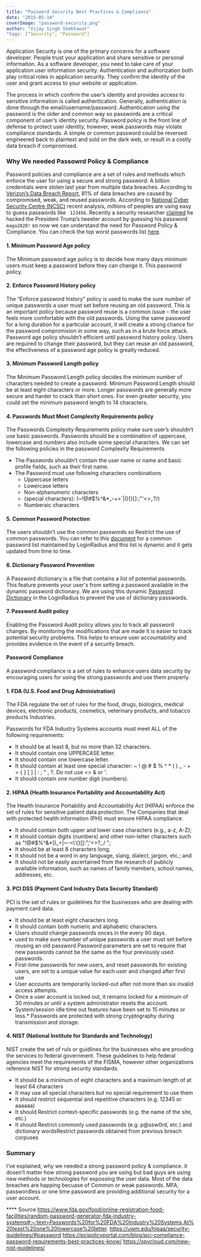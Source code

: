 ```yaml
---
title: "Password Security Best Practices & Compliance"
date: "2015-05-14"
coverImage: "password-security.png"
author: "Vijay Singh Shekhawat"
"tags: ["Security", "Password"]
---
```


Application Security is one of the primary concerns for a software developer. People trust your application and share sensitive or personal information. As a software developer, you need to take care of your application user information security. Authentication and authorization both play critical roles in application security. They confirm the identity of the user and grant access to your website or application.

The process in which confirm the user’s identity and provides access to sensitive information is called authentication. Generally, authentication is done through the email/username/password. Authentication using the password is the older and common way so passwords are a critical component of user’s identity security. Password policy is the front line of defense to protect user identity, however, weak passwords may violate compliance standards. A simple or common password could be reversed engineered back to plaintext and sold on the dark web, or result in a costly data breach if compromised.

### Why We needed Passowrd Policy & Compliance 
Password policies and compliance are a set of rules and methods which enforce the user for using a secure and strong password. A billion credentials were stolen last year from multiple data breaches. According to [Verizon’s Data Breach Report](https://enterprise.verizon.com/resources/reports/2017_dbir.pdf), 81% of data breaches are caused by compromised, weak, and reused passwords. According to [National Cyber Security Centre (NCSC)](https://www.bbc.com/news/technology-47974583) recent analysis, millions of peoples are using easy to guess passwords like ` 123456`. Recently a security researcher [claimed](https://techcrunch.com/2020/10/22/dutch-hacker-trump-twitter-account-password/) he hacked the President Trump’s tweeter account by guessing his password ` maga2020!` so now we can understand the need for Password Policy & Compliance. You can check the top worst passwords list [here](loginradius.com/blog/2019/12/worst-passwords-list-2019/).


#### 1. Minimum Password Age policy
The Minimum password age policy is to decide how many days minimum users must keep a password before they can change it. This password policy.

#### 2. Enforce Password History policy

The “Enforce password history” policy is used to make the sure number of unique passwords a user must set before reusing an old password. This is an important policy because password reuse is a common issue – the user feels more comfortable with the old passwords. Using the same password for a long duration for a particular account, it will create a strong chance for the password compromision in some way, such as in a brute force attack. Password age policy shouldn’t efficient until password history policy. Users are required to change their password, but they can reuse an old password, the effectiveness of a password age policy is greatly reduced.

#### 3. Minimum Password Length policy

The Minimum Password Length policy decides the minimum number of characters needed to create a password. Minimum Password Length should be at least eight characters or more. Longer passwords are generally more secure and harder to crack than short ones. For even greater security, you could set the minimum password length to 14 characters.

#### 4. Passwords Must Meet Complexity Requirements policy

The Passwords Complexity Requirements policy make sure user’s shouldn’t use basic passwords. Passwords should be a combination of uppercase, lowercase and numbers also include some special characters. We can set the following policies in the password Complexity Requirements

* The Passwords shouldn’t contain the user name or name and basic profile fields, such as their first name.
* The Password must use following characters combinations 
  - Uppercase letters 
  - Lowercase letters 
  - Non-alphanumeric characters 
  - (special characters): (~!@#$%^&*_-+=`|\(){}[]:;"'<>,.?/) 
  - Numberaic characters

#### 5. Common Password Protection
The users shouldn’t use the common passwords so Restrict the use of common passwords. You can refer to this [document](https://www.loginradius.com/docs/authentication/concepts/common-password/) for a common password list maintained by LoginRadius and this list is dynamic and it gets updated from time to time.

#### 6. Dictionary Password Prevention
A Password dictionary is a file that contains a list of potential passwords. This feature prevents your user's from setting a password available in the dynamic password dictionary. We are using this dynamic [Password Dictionary](https://raw.githubusercontent.com/danielmiessler/SecLists/master/Passwords/Common-Credentials/10-million-password-list-top-1000000.txt) in the LoginRadius to prevent the use of dictionary passwords.

#### 7. Password Audit policy

Enabling the Password Audit policy allows you to track all password changes. By monitoring the modifications that are made it is easier to track potential security problems. This helps to ensure user accountability and provides evidence in the event of a security breach.


#### Password Compliance
A password compliance is a set of rules to enhance users data security by encouraging users for using the strong passwords and use them properly.

#### 1. FDA (U.S. Food and Drug Administration)

The FDA regulate the set of rules for the food, drugs, biologics, medical devices, electronic products, cosmetics, veterinary products, and tobacco products Industries.

Passwords for FDA Industry Systems accounts must meet ALL of the following requirements:

* It should be at least 8, but no more than 32 characters.
* It should contain one UPPERCASE letter.
* It should contain one lowercase letter.
* It should contain at least one special character: ~ ! @ # $ % ^ * ( ) _ - + = { } [ ] | : ; " , ?. Do not use <> & or '.
* It should contain one number digit (numbers).

#### 2. HIPAA (Health Insurance Portability and Accountability Act)

The Health Insurance Portability and Accountability Act (HIPAA) enforce the set of rules for sensitive patient data protection. The Companies that deal with protected health information (PHI) must ensure HIPAA compliance.

* It should contain both upper and lower case characters (e.g., a-z, A-Z);
* It should contain digits (numbers) and other non-letter characters such as "!@#$%^&*()_+|~-=\‘{}[]:”;’<>?,./ ";
* It should be at least 8 characters long;
* It should not be a word in any language, slang, dialect, jargon, etc.; and
* It should not be easily ascertained from the research of publicly available information, such as names of family members, school names, addresses, etc.

#### 3. PCI DSS (Payment Card Industry Data Security Standard)

PCI is the set of rules or guidelines for the businesses who are dealing with payment card data.

* It should be at least eight characters long.
* It should contain both numeric and alphabetic characters.
* Users should change passwords onces in the every 90 days.
* used to make sure number of unique passwords a user must set before reusing an old password Password parameters are set to require that new passwords cannot be the same as the four previously used passwords.
* First-time passwords for new users, and reset passwords for existing users, are set to a unique value for each user and changed after first use
* User accounts are temporarily locked-out after not more than six invalid access attempts.
* Once a user account is locked out, it remains locked for a minimum of 30 minutes or until a system administrator resets the account.
* System/session idle time out features have been set to 15 minutes or less.* Passwords are protected with strong cryptography during transmission and storage.

#### 4. NIST (National Institute for Standards and Technology)
NIST create the set of ruls or guidlines for the businesses who are provding the services to federal government. These guidelines to help federal agencies meet the requirements of the FISMA, however other organizations reference NIST for strong security standards. 

* It should be a minimum of eight characters and a maximum length of at least 64 characters 
* It may use all special characters but no special requirement to use them
* It should restrict sequential and repetitive characters (e.g. 12345 or aaaaaa)
* It should Restrict context-specific passwords (e.g. the name of the site, etc.)
* It should Restrict commonly used passwords (e.g. p@ssw0rd, etc.) and dictionary wordsRestrict passwords obtained from previous breach corpuses


### Summary
I’ve explained, why we needed a strong password policy & compliance. it dosen't matter how strong password you are using but bad guys are using new methods or technologies for expossing the user data.
Most of the data breaches are happing becuase of Common or weak passwords. MFA, passwordless or one time password are providing additional security for a user account.  

**** Source
https://www.fda.gov/food/online-registration-food-facilities/random-password-generator-fda-industry-systems#:~:text=Passwords%20for%20FDA%20Industry%20Systems,At%20least%20one%20lowercase%20letter.
https://uwm.edu/hipaa/security-guidelines/#password
https://pcipolicyportal.com/blog/pci-compliance-password-requirements-best-practices-know/
https://spycloud.com/new-nist-guidelines/